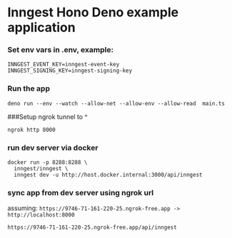 # Inngest Hono Deno example application


### Set env vars in .env, example:

```
INNGEST_EVENT_KEY=inngest-event-key
INNGEST_SIGNING_KEY=inngest-signing-key
```

### Run the app

```
deno run --env --watch --allow-net --allow-env --allow-read  main.ts
```

###Setup ngrok tunnel to ^

```
ngrok http 8000
```

### run dev server via docker

```
docker run -p 8288:8288 \
  inngest/inngest \
  inngest dev -u http://host.docker.internal:3000/api/inngest
```

### sync app from dev server using ngrok url

assuming: `https://9746-71-161-220-25.ngrok-free.app -> http://localhost:8000`

```
https://9746-71-161-220-25.ngrok-free.app/api/inngest
```
